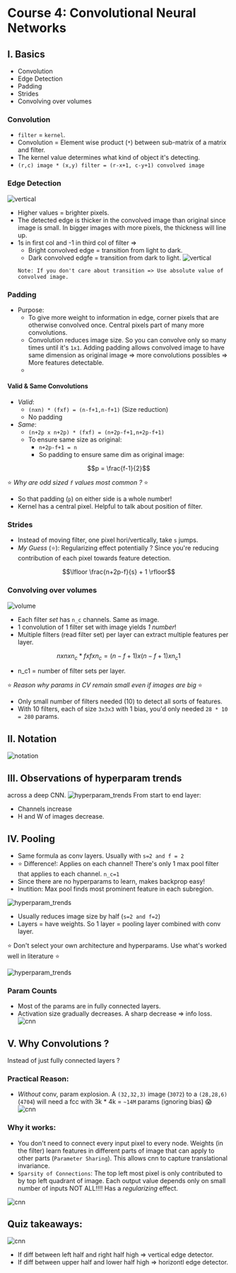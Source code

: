 # Course 4: Convolutional Neural Networks

## I. Basics
- Convolution
- Edge Detection
- Padding
- Strides
- Convolving over volumes

### Convolution
- `filter` = `kernel`.
- Convolution = Element wise product (`*`) between sub-matrix of a matrix and filter.
- The kernel value determines what kind of object it's detecting. 
- `(r,c) image * (x,y) filter = (r-x+1, c-y+1) convolved image`
### Edge Detection
![vertical](images/1_vertical_edge.png)
- Higher values = brighter pixels.
- The detected edge is thicker in the convolved image than original since image is small. 
In bigger images with more pixels, the thickness will line up. 
- 1s in first col and -1 in third col of filter =>
  - Bright convolved edge = transition from light to dark.
  - Dark convolved edgfe = transition from dark to light.
  ![vertical](images/2_transitions.png)
  ```
  Note: If you don't care about transition => Use absolute value of convolved image.
  ```
### Padding
- Purpose: 
  - To give more weight to information in edge, corner pixels that are otherwise convolved once. Central pixels part of many 
  more convolutions. 
  - Convolution reduces image size. So you can convolve only so many times until it's `1x1`. Adding padding allows convolved image to have 
  same dimension as original image => more convolutions possibles => More features detectable. 
  - 
#### Valid & Same Convolutions
- *Valid*: 
  - `(nxn) * (fxf) = (n-f+1,n-f+1)` (Size reduction)
  - No padding
- *Same*: 
  - `(n+2p x n+2p) * (fxf) = (n+2p-f+1,n+2p-f+1)`
  - To ensure same size as original:
    - `n+2p-f+1 = n`
    - So padding to ensure same dim as original image: 
```math
p = \frac{f-1}{2}
```
:star: *Why are odd sized `f` values most common ?* :star:
- So that padding (`p`) on either side is a whole number!
- Kernel has a central pixel. Helpful to talk about position of filter. 

### Strides
- Instead of moving filter, one pixel hori/vertically, take `s` jumps. 
- *My Guess* (:star:): Regularizing effect potentially ? Since you're reducing contribution of each pixel towards feature detection.
```math
\lfloor \frac{n+2p-f}{s} + 1  \rfloor
```

### Convolving over volumes
 ![volume](images/3_volume.png)
 
- Each filter *set* has `n_c` channels. Same as image. 
- 1 convolution of 1 filter set with image yields *1 number*!
- Multiple filters (read filter set) per layer can extract multiple features per layer. 

```math
n x n x n_c * f x f x n_c = (n -f + 1) x (n -f + 1) x n_c1
```
- n_c1 = number of filter sets per layer. 

:star: *Reason why params in CV remain small even if images are big* :star:
- Only small number of filters needed (10) to detect all sorts of features.  
- With 10 filters, each of size `3x3x3` with 1 bias, you'd only needed `28 * 10 = 280` params. 


## II. Notation
 ![notation](images/4_notation.png)
 
## III. Observations of hyperparam trends
across a deep CNN. 
 ![hyperparam_trends](images/5_param_trends.png)
From start to end layer:
- Channels increase
- H and W of images decrease.

## IV. Pooling
- Same formula as conv layers. Usually with `s=2 and f = 2`
- :star: Difference!: Applies on each channel! There's only 1 max pool filter that applies to each channel. `n_c=1` 
- Since there are no hyperparams to learn, makes backprop easy!
- Inutition: Max pool finds most prominent feature in each subregion. 

 ![hyperparam_trends](images/6_max_pooling.png)
- Usually reduces image size by half (`s=2 and f=2`)
- Layers = have weights. So 1 layer = pooling layer combined with conv layer. 

:star: Don't select your own architecture and hyperparams. Use what's worked well in literature :star:

 ![hyperparam_trends](images/7_full_cnn_arch.png)
 
### Param Counts
- Most of the params are in fully connected layers. 
- Activation size gradually decreases. A sharp decrease => info loss. 
 ![cnn](images/8_param_counts.png)

## V. Why Convolutions ?
Instead of just fully connected layers ?

### Practical Reason:
- *Without* conv, param explosion. A `(32,32,3)` image (`3072`) to a `(28,28,6)` (`4704`) will need a fcc with 3k * 4k = 
`~14M` params (ignoring bias) :scream:
 ![cnn](images/10_why_conv.png)

### Why it works:
- You don't need to connect every input pixel to every node. Weights (in the filter) learn features in different parts
of image that can apply to other parts (`Parameter Sharing`). This allows cnn to capture translational invariance. 
- `Sparsity of Connections`: The top left most pixel is only contributed to by top left quadrant of image. Each output
value depends only on small number of inputs NOT ALL!!!! Has a *regularizing* effect. 


 ![cnn](images/9_why_conv.png)
 
## Quiz takeaways:
![cnn](images/11_vertical_edge_detector.png)
 - If diff between left half and right half high => vertical edge detector. 
 - If diff between upper half and lower half high => horizontl edge detector. 

